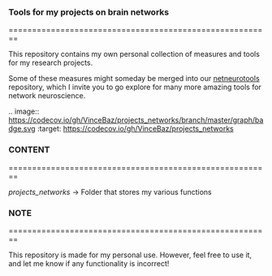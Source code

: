 ### Tools for my projects on brain networks
========================================================

This repository contains my own personal collection of measures and tools
for my research projects.

Some of these measures might someday be merged into our
[netneurotools](https://github.com/netneurolab/netneurotools)
repository, which I invite you to go explore for many more amazing
tools for network neuroscience.

.. image:: https://codecov.io/gh/VinceBaz/projects_networks/branch/master/graph/badge.svg
   :target: https://codecov.io/gh/VinceBaz/projects_networks

### CONTENT

========================================================

_projects_networks_           -> Folder that stores my various functions

### NOTE
========================================================

This repository is made for my personal use. However, feel free to use it,
and let me know if any functionality is incorrect!
